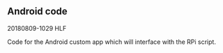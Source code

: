 ## Android code

20180809-1029 HLF

Code for the Android custom app which will interface with the RPi script.

